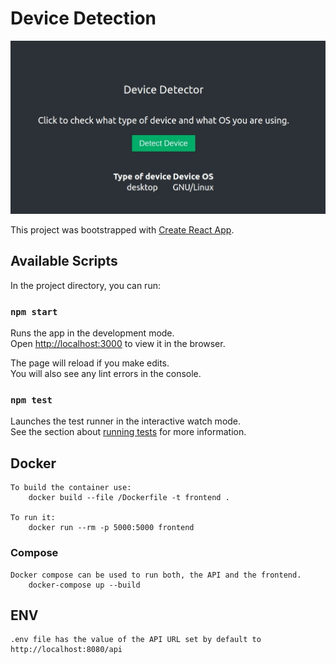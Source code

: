 # Device Detection

![Preview](preview.jpg)

This project was bootstrapped with [Create React App](https://github.com/facebook/create-react-app).

## Available Scripts

In the project directory, you can run:

### `npm start`

Runs the app in the development mode.<br>
Open [http://localhost:3000](http://localhost:3000) to view it in the browser.

The page will reload if you make edits.<br>
You will also see any lint errors in the console.

### `npm test`

Launches the test runner in the interactive watch mode.<br>
See the section about [running tests](https://facebook.github.io/create-react-app/docs/running-tests) for more information.

## Docker
    To build the container use:
        docker build --file /Dockerfile -t frontend .

    To run it:
        docker run --rm -p 5000:5000 frontend

### Compose

    Docker compose can be used to run both, the API and the frontend.
        docker-compose up --build

## ENV

    .env file has the value of the API URL set by default to http://localhost:8080/api
